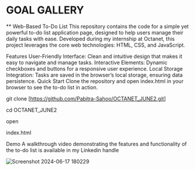 # GOAL GALLERY
** Web-Based To-Do List
This repository contains the code for a simple yet powerful to-do list application page, designed to help users manage their daily tasks with ease. Developed during my internship at Octanet, this project leverages the core web technologies: HTML, CSS, and JavaScript.

Features
User-Friendly Interface: Clean and intuitive design that makes it easy to navigate and manage tasks.
Interactive Elements: Dynamic checkboxes and buttons for a responsive user experience.
Local Storage Integration: Tasks are saved in the browser’s local storage, ensuring data persistence.
Quick Start
Clone the repository and open index.html in your browser to see the to-do list in action.

git clone [https://github.com/Pabitra-Sahoo/OCTANET_JUNE2.git]


cd OCTANET_JUNE2


open 

index.html

Demo
A walkthrough video demonstrating the features and functionality of the to-do list is available in my Linkedin handle

![Screenshot 2024-06-17 180229](https://github.com/Pabitra-Sahoo/OCTANET_JUNE2/assets/135823202/73d7a95b-e5a9-436b-a42e-10d9dd894a6e)

